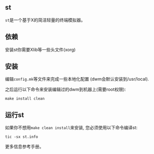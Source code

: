 st
--------------------
`st`是一个基于X的简洁轻量的终端模拟器。


依赖
------------
安装st你需要Xlib等一些头文件(xorg)


安装
------------
编辑`config.mk`等文件来完成一些本地化配置 (dwm会默认安装到/usr/local).

之后运行以下命令来安装编辑过的dwm到机器上(需要root权限):

    make install clean


运行st
----------
如果你不想用`make clean install`来安装, 您必须使用以下命令编译st:

    tic -sx st.info

更多信息参考手册。
